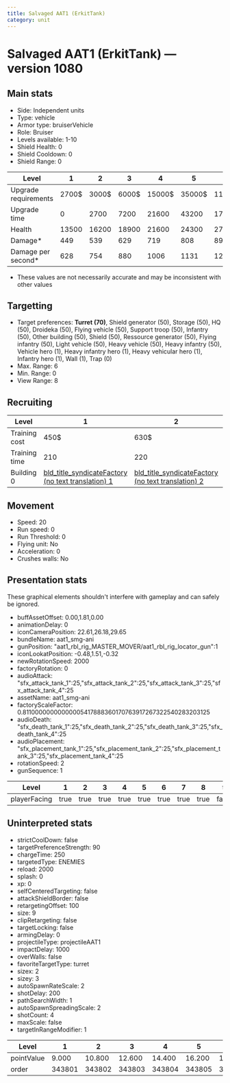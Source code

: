 ```yaml
---
title: Salvaged AAT1 (ErkitTank)
category: unit
---
```


# Salvaged AAT1 (ErkitTank) — version 1080

## Main stats

  * Side: Independent units
  * Type: vehicle
  * Armor type: bruiserVehicle
  * Role: Bruiser
  * Levels available: 1-10
  * Shield Health: 0
  * Shield Cooldown: 0
  * Shield Range: 0

|Level               |1    |2    |3    |4     |5     |6      |7      |8      |9       |10      |
|--------------------|-----|-----|-----|------|------|-------|-------|-------|--------|--------|
|Upgrade requirements|2700$|3000$|6000$|15000$|35000$|115000$|175000$|350000$|1000000$|2000000$|
|Upgrade time        |0    |2700 |7200 |21600 |43200 |172800 |259200 |432000 |604800  |864000  |
|Health              |13500|16200|18900|21600 |24300 |27000  |29700  |32400  |35100   |40500   |
|Damage*             |449  |539  |629  |719   |808   |898    |988    |1078   |1168    |1347    |
|Damage per second*  |628  |754  |880  |1006  |1131  |1257   |1383   |1509   |1635    |1885    |

* These values are not necessarily accurate and may be inconsistent with other values

## Targetting

  * Target preferences: **Turret (70)**, Shield generator (50), Storage (50), HQ (50), Droideka (50), Flying vehicle (50), Support troop (50), Infantry (50), Other building (50), Shield (50), Ressource generator (50), Flying infantry (50), Light vehicle (50), Heavy vehicle (50), Heavy infantry (50), Vehicle hero (1), Heavy infantry hero (1), Heavy vehicular hero (1), Infantry hero (1), Wall (1), Trap (0)
  * Max. Range: 6
  * Min. Range: 0
  * View Range: 8

## Recruiting

|Level        |1                                                                          |2                                                                          |3                                                                          |4                                                                          |5                                                                          |6                                                                          |7                                                                          |8                                                                          |9                                                                          |10                                                                          |
|-------------|---------------------------------------------------------------------------|---------------------------------------------------------------------------|---------------------------------------------------------------------------|---------------------------------------------------------------------------|---------------------------------------------------------------------------|---------------------------------------------------------------------------|---------------------------------------------------------------------------|---------------------------------------------------------------------------|---------------------------------------------------------------------------|----------------------------------------------------------------------------|
|Training cost|450$                                                                       |630$                                                                       |810$                                                                       |990$                                                                       |1170$                                                                      |1350$                                                                      |1530$                                                                      |1710$                                                                      |1890$                                                                      |2070$                                                                       |
|Training time|210                                                                        |220                                                                        |230                                                                        |240                                                                        |250                                                                        |260                                                                        |270                                                                        |280                                                                        |290                                                                        |300                                                                         |
|Building 0   |[bld_title_syndicateFactory (no text translation) 1](syndicateFactory.html)|[bld_title_syndicateFactory (no text translation) 2](syndicateFactory.html)|[bld_title_syndicateFactory (no text translation) 3](syndicateFactory.html)|[bld_title_syndicateFactory (no text translation) 4](syndicateFactory.html)|[bld_title_syndicateFactory (no text translation) 5](syndicateFactory.html)|[bld_title_syndicateFactory (no text translation) 6](syndicateFactory.html)|[bld_title_syndicateFactory (no text translation) 7](syndicateFactory.html)|[bld_title_syndicateFactory (no text translation) 8](syndicateFactory.html)|[bld_title_syndicateFactory (no text translation) 9](syndicateFactory.html)|[bld_title_syndicateFactory (no text translation) 10](syndicateFactory.html)|

## Movement

  * Speed: 20
  * Run speed: 0
  * Run Threshold: 0
  * Flying unit: No
  * Acceleration: 0
  * Crushes walls: No

## Presentation stats

These graphical elements shouldn't interfere with gameplay and can safely be ignored.

  * buffAssetOffset: 0.00,1.81,0.00
  * animationDelay: 0
  * iconCameraPosition: 22.61,26.18,29.65
  * bundleName: aat1_smg-ani
  * gunPosition: "aat1_rbl_rig_MASTER_MOVER/aat1_rbl_rig_locator_gun":1
  * iconLookatPosition: -0.48,1.51,-0.32
  * newRotationSpeed: 2000
  * factoryRotation: 0
  * audioAttack: "sfx_attack_tank_1":25,"sfx_attack_tank_2":25,"sfx_attack_tank_3":25,"sfx_attack_tank_4":25
  * assetName: aat1_smg-ani
  * factoryScaleFactor: 0.81100000000000005417888360170763917267322540283203125
  * audioDeath: "sfx_death_tank_1":25,"sfx_death_tank_2":25,"sfx_death_tank_3":25,"sfx_death_tank_4":25
  * audioPlacement: "sfx_placement_tank_1":25,"sfx_placement_tank_2":25,"sfx_placement_tank_3":25,"sfx_placement_tank_4":25
  * rotationSpeed: 2
  * gunSequence: 1

|Level       |1   |2   |3   |4   |5   |6   |7   |8   |9    |10   |
|------------|----|----|----|----|----|----|----|----|-----|-----|
|playerFacing|true|true|true|true|true|true|true|true|false|false|

## Uninterpreted stats

  * strictCoolDown: false
  * targetPreferenceStrength: 90
  * chargeTime: 250
  * targetedType: ENEMIES
  * reload: 2000
  * splash: 0
  * xp: 0
  * selfCenteredTargeting: false
  * attackShieldBorder: false
  * retargetingOffset: 100
  * size: 9
  * clipRetargeting: false
  * targetLocking: false
  * armingDelay: 0
  * projectileType: projectileAAT1
  * impactDelay: 1000
  * overWalls: false
  * favoriteTargetType: turret
  * sizex: 2
  * sizey: 3
  * autoSpawnRateScale: 2
  * shotDelay: 200
  * pathSearchWidth: 1
  * autoSpawnSpreadingScale: 2
  * shotCount: 4
  * maxScale: false
  * targetInRangeModifier: 1

|Level     |1     |2     |3     |4     |5     |6     |7     |8     |9     |10    |
|----------|------|------|------|------|------|------|------|------|------|------|
|pointValue|9.000 |10.800|12.600|14.400|16.200|18.000|19.800|21.600|23.400|27.000|
|order     |343801|343802|343803|343804|343805|343806|343807|343808|343809|343810|

